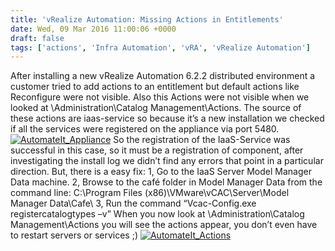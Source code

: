 ```yaml
---
title: 'vRealize Automation: Missing Actions in Entitlements'
date: Wed, 09 Mar 2016 11:00:06 +0000
draft: false
tags: ['actions', 'Infra Automation', 'vRA', 'vRealize Automation']
---
```


After installing a new vRealize Automation 6.2.2 distributed environment a customer tried to add actions to an entitlement but default actions like Reconfigure were not visible. Also this Actions were not visible when we looked at \\Administration\\Catalog Management\\Actions. The source of these actions are iaas-service so because it’s a new installation we checked if all the services were registered on the appliance via port 5480. [![AutomateIt_Appliance](http://automate-it.today/wp-content/uploads/2016/03/AutomateIt_Appliance.png)](http://automate-it.today/wp-content/uploads/2016/03/AutomateIt_Appliance.png) So the registration of the IaaS-Service was successful in this case, so it must be a registration of component, after investigating the install log we didn’t find any errors that point in a particular direction. But, there is a easy fix: 1, Go to the IaaS Server Model Manager Data machine. 2, Browse to the café folder in Model Manager Data from the command line: C:\\Program Files (x86)\\VMware\\vCAC\\Server\\Model Manager Data\\Cafe\\ 3, Run the command “Vcac-Config.exe registercatalogtypes –v” When you now look at \\Administration\\Catalog Management\\Actions you will see the actions appear, you don’t even have to restart servers or services ;) [![AutomateIt_Actions](http://automate-it.today/wp-content/uploads/2016/03/AutomateIt_Actions.png)](http://automate-it.today/wp-content/uploads/2016/03/AutomateIt_Actions.png)